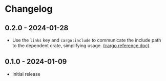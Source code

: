 # Changelog

## 0.2.0 - 2024-01-28

- Use the `links` key and `cargo:include` to communicate the include path to the dependent crate, simplifying usage. [(cargo reference doc)](https://doc.rust-lang.org/cargo/reference/build-script-examples.html#using-another-sys-crate)

## 0.1.0 - 2024-01-09

- Initial release

